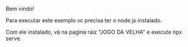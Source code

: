 Bem vindo!

Para executar este exemplo vc precisa ter o node.js instalado.

Com ele instalado, vá na pagina raiz "JOGO DA VELHA" e execute npx serve.